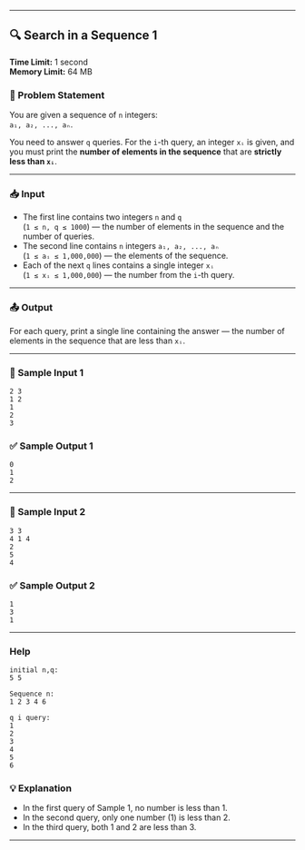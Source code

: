 
---

## 🔍 **Search in a Sequence 1**

**Time Limit:** 1 second  
**Memory Limit:** 64 MB

### 📝 Problem Statement

You are given a sequence of `n` integers:  
`a₁, a₂, ..., aₙ`.

You need to answer `q` queries. For the `i`-th query, an integer `xᵢ` is given, and you must print the **number of elements in the sequence** that are **strictly less than `xᵢ`**.

---

### 📥 Input

- The first line contains two integers `n` and `q`  
  (`1 ≤ n, q ≤ 1000`) — the number of elements in the sequence and the number of queries.
- The second line contains `n` integers `a₁, a₂, ..., aₙ`  
  (`1 ≤ aᵢ ≤ 1,000,000`) — the elements of the sequence.
- Each of the next `q` lines contains a single integer `xᵢ`  
  (`1 ≤ xᵢ ≤ 1,000,000`) — the number from the `i`-th query.

---

### 📤 Output

For each query, print a single line containing the answer — the number of elements in the sequence that are less than `xᵢ`.

---

### 📌 Sample Input 1
```
2 3
1 2
1
2
3
```

### ✅ Sample Output 1
```
0
1
2
```

---

### 📌 Sample Input 2
```
3 3
4 1 4
2
5
4
```

### ✅ Sample Output 2
```
1
3
1
```

---

### Help
```
initial n,q:
5 5

Sequence n:
1 2 3 4 6

q i query:
1
2
3
4
5
6

```

### 💡 Explanation

- In the first query of Sample 1, no number is less than 1.
- In the second query, only one number (1) is less than 2.
- In the third query, both 1 and 2 are less than 3.

--- 
